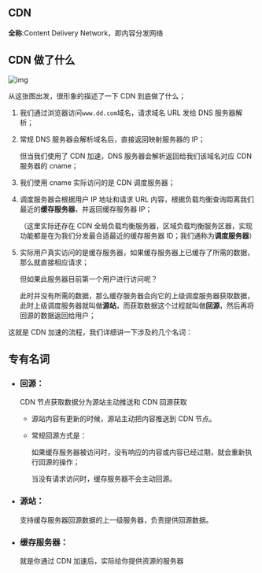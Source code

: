 ## CDN

**全称**:Content Delivery Network，即内容分发网络

## CDN 做了什么

![img](//img.joyfred.com/vuepress/evo/cdn1.png)

从这张图出发，很形象的描述了一下 CDN 到底做了什么；

1. 我们通过浏览器访问`www.dd.com`域名，请求域名 URL 发给 DNS 服务器解析；

2. 常规 DNS 服务器会解析域名后，直接返回映射服务器的 IP；

   但当我们使用了 CDN 加速，DNS 服务器会解析返回给我们该域名对应 CDN 服务器的 cname；

3. 我们使用 cname 实际访问的是 CDN 调度服务器；

4. 调度服务器会根据用户 IP 地址和请求 URL 内容，根据负载均衡查询距离我们最近的**缓存服务器**，并返回缓存服务器 IP；

   （这里实际还存在 CDN 全局负载均衡服务器，区域负载均衡服务区器，实现功能都是在为我们分发最合适最近的缓存服务器 ID；我们通称为**调度服务器**）

5. 实际用户真实访问的是缓存服务器，如果缓存服务器上已缓存了所需的数据，那么就直接相应请求；

   但如果此服务器目前第一个用户进行访问呢？

   此时并没有所需的数据，那么缓存服务器会向它的上级调度服务器获取数据，此时上级调度服务器就叫做**源站**，而获取数据这个过程就叫做**回源**，然后再将回源的数据返回给用户；

这就是 CDN 加速的流程，我们详细讲一下涉及的几个名词：

## 专有名词

- ### 回源：

  CDN 节点获取数据分为源站主动推送和 CDN 回源获取

  - 源站内容有更新的时候，源站主动把内容推送到 CDN 节点。

  - 常规回源方式是：

    如果缓存服务器被访问时，没有响应的内容或内容已经过期，就会重新执行回源的操作；

    当没有请求访问时，缓存服务器不会主动回源。

- ### 源站：

  支持缓存服务器回源数据的上一级服务器，负责提供回源数据。

- ### 缓存服务器：

  就是你通过 CDN 加速后，实际给你提供资源的服务器
